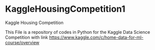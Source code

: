 # KaggleHousingCompetition1
Kaggle Housing Competition 

This File is a repository of codes in Python for the Kaggle Data Science Competition with link
https://www.kaggle.com/c/home-data-for-ml-course/overview

